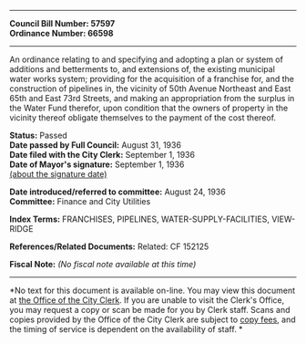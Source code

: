 * * * * *  
  
**Council Bill Number: [](#h0)[](#h2)57597**   
**Ordinance Number: 66598**  
  
* * * * *  
  
An ordinance relating to and specifying and adopting a plan or system of additions and betterments to, and extensions of, the existing municipal water works system; providing for the acquisition of a franchise for, and the construction of pipelines in, the vicinity of 50th Avenue Northeast and East 65th and East 73rd Streets, and making an appropriation from the surplus in the Water Fund therefor, upon condition that the owners of property in the vicinity thereof obligate themselves to the payment of the cost thereof.  
  
**Status:** Passed   
**Date passed by Full Council:** August 31, 1936   
**Date filed with the City Clerk:** September 1, 1936   
**Date of Mayor's signature:** September 1, 1936   
[(about the signature date)](/~public/approvaldate.htm)   
  
  
**Date introduced/referred to committee:** August 24, 1936   
**Committee:** Finance and City Utilities   
  
**Index Terms:** FRANCHISES, PIPELINES, WATER-SUPPLY-FACILITIES, VIEW-RIDGE  
  
**References/Related Documents:** Related: CF 152125  
  
**Fiscal Note:** *(No fiscal note available at this time)*  
  
* * * * *  
  
*No text for this document is available on-line. You may view this document at [the Office of the City Clerk](http://www.seattle.gov/leg/clerk/contactUs.htm). If you are unable to visit the Clerk's Office, you may request a copy or scan be made for you by Clerk staff. Scans and copies provided by the Office of the City Clerk are subject to [copy fees](http://clerk.seattle.gov/~public/clerkfees.htm), and the timing of service is dependent on the availability of staff. *  
  
  
